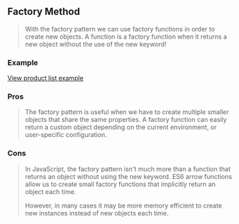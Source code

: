
## Factory Method
> With the factory pattern we can use factory functions in order to create new objects. A function is a factory function when it returns a new object without the use of the new keyword!

### Example
[View product list example](./index.html)

### Pros
> The factory pattern is useful when we have to create multiple smaller objects that share the same properties. A factory function can easily return a custom object depending on the current environment, or user-specific configuration.

### Cons
> In JavaScript, the factory pattern isn't much more than a function that returns an object without using the new keyword. ES6 arrow functions allow us to create small factory functions that implicitly return an object each time.
>
> However, in many cases it may be more memory efficient to create new instances instead of new objects each time.